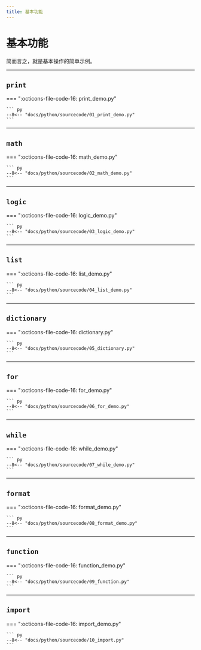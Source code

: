 ```yaml
---
title: 基本功能
---
```


基本功能
========

简而言之，就是基本操作的简单示例。

***

`print`
-------

=== ":octicons-file-code-16: print\_demo.py"

    ``` py
    --8<-- "docs/python/sourcecode/01_print_demo.py"
    ```

***

`math`
------

=== ":octicons-file-code-16: math\_demo.py"

    ``` py
    --8<-- "docs/python/sourcecode/02_math_demo.py"
    ```

***

`logic`
-------

=== ":octicons-file-code-16: logic\_demo.py"

    ``` py
    --8<-- "docs/python/sourcecode/03_logic_demo.py"
    ```

***

`list`
------

=== ":octicons-file-code-16: list\_demo.py"

    ``` py
    --8<-- "docs/python/sourcecode/04_list_demo.py"
    ```

***

`dictionary`
------------

=== ":octicons-file-code-16: dictionary.py"

    ``` py
    --8<-- "docs/python/sourcecode/05_dictionary.py"
    ```

***

`for`
-----

=== ":octicons-file-code-16: for\_demo.py"

    ``` py
    --8<-- "docs/python/sourcecode/06_for_demo.py"
    ```

***

`while`
-------

=== ":octicons-file-code-16: while\_demo.py"

    ``` py
    --8<-- "docs/python/sourcecode/07_while_demo.py"
    ```

***

`format`
--------

=== ":octicons-file-code-16: format\_demo.py"

    ``` py
    --8<-- "docs/python/sourcecode/08_format_demo.py"
    ```

***

`function`
----------

=== ":octicons-file-code-16: function\_demo.py"

    ``` py
    --8<-- "docs/python/sourcecode/09_function.py"
    ```

***

`import`
--------

=== ":octicons-file-code-16: import\_demo.py"

    ``` py
    --8<-- "docs/python/sourcecode/10_import.py"
    ```
